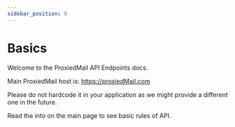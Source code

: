 ```yaml
---
sidebar_position: 0
---
```


# Basics

Welcome to the ProxiedMail API Endpoints docs. 

Main ProxiedMail host is: https://proxiedMail.com

Please do not hardcode it in your application as we might provide a different one in the future.


Read the into on the main page to see basic rules of API.